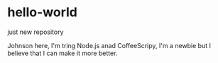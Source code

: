 # hello-world
just new repository

Johnson here, I'm tring Node.js anad CoffeeScripy, I'm a newbie but I believe that I can make it more better.

